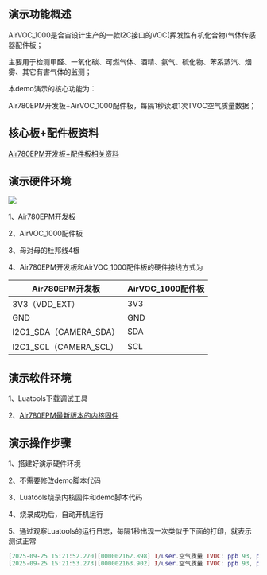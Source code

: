 
## 演示功能概述

AirVOC_1000是合宙设计生产的一款I2C接口的VOC(挥发性有机化合物)气体传感器配件板；

主要用于检测甲醛、一氧化碳、可燃气体、酒精、氨气、硫化物、苯系蒸汽、烟雾、其它有害气体的监测；

本demo演示的核心功能为：

Air780EPM开发板+AirVOC_1000配件板，每隔1秒读取1次TVOC空气质量数据；


## 核心板+配件板资料

[Air780EPM开发板+配件板相关资料](https://docs.openluat.com/air780epm/product/shouce/)


## 演示硬件环境

![](https://docs.openluat.com/accessory/AirVOC_1000/image/connect_Air780EPM.png)

1、Air780EPM开发板

2、AirVOC_1000配件板

3、母对母的杜邦线4根

4、Air780EPM开发板和AirVOC_1000配件板的硬件接线方式为

| Air780EPM开发板 | AirVOC_1000配件板  |
| ------------ | ------------------ |
|     3V3（VDD_EXT）     |         3V3        |
|     GND   |         GND        |
| I2C1_SDA（CAMERA_SDA） |         SDA        |
| I2C1_SCL（CAMERA_SCL） |         SCL        |


## 演示软件环境

1、Luatools下载调试工具

2、[Air780EPM最新版本的内核固件](https://docs.openluat.com/air780epm/luatos/firmware/version/)


## 演示操作步骤

1、搭建好演示硬件环境

2、不需要修改demo脚本代码

3、Luatools烧录内核固件和demo脚本代码

4、烧录成功后，自动开机运行

5、通过观察Luatools的运行日志，每隔1秒出现一次类似于下面的打印，就表示测试正常

``` lua
[2025-09-25 15:21:52.270][000002162.898] I/user.空气质量 TVOC: ppb 93, ppm 0.093, 等级 1(优)
[2025-09-25 15:21:53.273][000002163.902] I/user.空气质量 TVOC: ppb 93, ppm 0.093, 等级 1(优)
